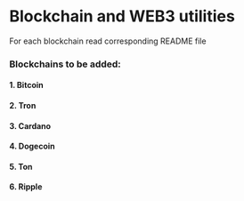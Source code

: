 # Blockchain and WEB3 utilities

For each blockchain read corresponding README file

### Blockchains to be added:


#### 1. Bitcoin

#### 2. Tron

#### 3. Cardano

#### 4. Dogecoin

#### 5. Ton

#### 6. Ripple
